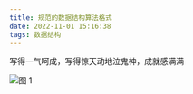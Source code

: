 ```yaml
---
title: 规范的数据结构算法格式
date: 2022-11-01 15:16:38
tags: 数据结构
---
```


写得一气呵成，写得惊天动地泣鬼神，成就感满满

<!--more-->

![图 1](IMG_20221101-151726549.png)  
